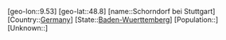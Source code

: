 ﻿---
location: [48.8,9.53]
type: City
tags:
- geo/City


SpocWebEntityId: 34068
isDeleted: false
confidential: public

---
[geo-lon::9.53]
[geo-lat::48.8]
[name::Schorndorf bei Stuttgart]
[Country::[Germany](geo/Continent/Europe/Germany.md)]
[State::[Baden-Wuerttemberg](geo/Continent/Europe/Germany/Baden-Wuerttemberg.md)]
[Population::]
[Unknown::]

